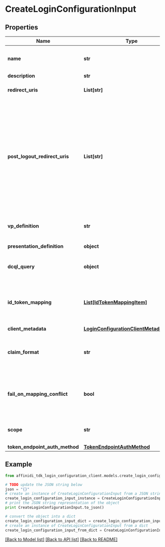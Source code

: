 # CreateLoginConfigurationInput

## Properties

| Name                           | Type                                                                                  | Description                                                                                                                                                                                                     | Notes                        |
| ------------------------------ | ------------------------------------------------------------------------------------- | --------------------------------------------------------------------------------------------------------------------------------------------------------------------------------------------------------------- | ---------------------------- |
| **name**                       | **str**                                                                               | User defined login configuration name                                                                                                                                                                           |
| **description**                | **str**                                                                               |                                                                                                                                                                                                                 | [optional]                   |
| **redirect_uris**              | **List[str]**                                                                         | OAuth 2.0 Redirect URIs                                                                                                                                                                                         |
| **post_logout_redirect_uris**  | **List[str]**                                                                         | Post Logout Redirect URIs, Used to redirect the user&#39;s browser to a specified URL after the logout process is complete. Must match the domain, port, scheme of at least one of the registered redirect URIs | [optional]                   |
| **vp_definition**              | **str**                                                                               | VP definition in JSON stringify format                                                                                                                                                                          | [optional]                   |
| **presentation_definition**    | **object**                                                                            | Presentation Definition                                                                                                                                                                                         | [optional]                   |
| **dcql_query**                 | **object**                                                                            | DCQL query in JSON stringify format                                                                                                                                                                             | [optional]                   |
| **id_token_mapping**           | [**List[IdTokenMappingItem]**](IdTokenMappingItem.md)                                 | Fields name/path mapping between the vp_token and the id_token                                                                                                                                                  | [optional]                   |
| **client_metadata**            | [**LoginConfigurationClientMetadataInput**](LoginConfigurationClientMetadataInput.md) |                                                                                                                                                                                                                 | [optional]                   |
| **claim_format**               | **str**                                                                               | ID token claims output format. Default is array.                                                                                                                                                                | [optional]                   |
| **fail_on_mapping_conflict**   | **bool**                                                                              | Interrupts login process if duplications of data fields names will be found                                                                                                                                     | [optional] [default to True] |
| **scope**                      | **str**                                                                               | List of groups separated by space                                                                                                                                                                               | [optional]                   |
| **token_endpoint_auth_method** | [**TokenEndpointAuthMethod**](TokenEndpointAuthMethod.md)                             |                                                                                                                                                                                                                 | [optional]                   |

## Example

```python
from affinidi_tdk_login_configuration_client.models.create_login_configuration_input import CreateLoginConfigurationInput

# TODO update the JSON string below
json = "{}"
# create an instance of CreateLoginConfigurationInput from a JSON string
create_login_configuration_input_instance = CreateLoginConfigurationInput.from_json(json)
# print the JSON string representation of the object
print CreateLoginConfigurationInput.to_json()

# convert the object into a dict
create_login_configuration_input_dict = create_login_configuration_input_instance.to_dict()
# create an instance of CreateLoginConfigurationInput from a dict
create_login_configuration_input_from_dict = CreateLoginConfigurationInput.from_dict(create_login_configuration_input_dict)
```

[[Back to Model list]](../README.md#documentation-for-models) [[Back to API list]](../README.md#documentation-for-api-endpoints) [[Back to README]](../README.md)
